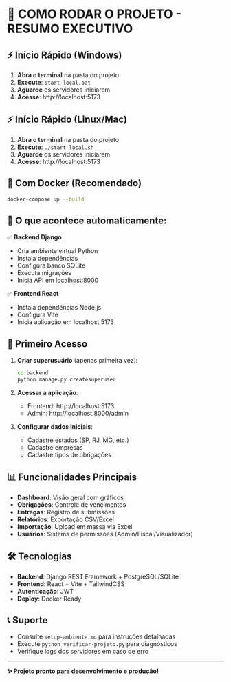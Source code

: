 # 🚀 COMO RODAR O PROJETO - RESUMO EXECUTIVO

## ⚡ Início Rápido (Windows)

1. **Abra o terminal** na pasta do projeto
2. **Execute**: `start-local.bat`
3. **Aguarde** os servidores iniciarem
4. **Acesse**: http://localhost:5173

## ⚡ Início Rápido (Linux/Mac)

1. **Abra o terminal** na pasta do projeto
2. **Execute**: `./start-local.sh`
3. **Aguarde** os servidores iniciarem
4. **Acesse**: http://localhost:5173

## 🐳 Com Docker (Recomendado)

```bash
docker-compose up --build
```

## 🎯 O que acontece automaticamente:

✅ **Backend Django**
- Cria ambiente virtual Python
- Instala dependências
- Configura banco SQLite
- Executa migrações
- Inicia API em localhost:8000

✅ **Frontend React**
- Instala dependências Node.js
- Configura Vite
- Inicia aplicação em localhost:5173

## 🔑 Primeiro Acesso

1. **Criar superusuário** (apenas primeira vez):
   ```bash
   cd backend
   python manage.py createsuperuser
   ```

2. **Acessar a aplicação**:
   - Frontend: http://localhost:5173
   - Admin: http://localhost:8000/admin

3. **Configurar dados iniciais**:
   - Cadastre estados (SP, RJ, MG, etc.)
   - Cadastre empresas
   - Cadastre tipos de obrigações

## 📊 Funcionalidades Principais

- **Dashboard**: Visão geral com gráficos
- **Obrigações**: Controle de vencimentos
- **Entregas**: Registro de submissões
- **Relatórios**: Exportação CSV/Excel
- **Importação**: Upload em massa via Excel
- **Usuários**: Sistema de permissões (Admin/Fiscal/Visualizador)

## 🛠️ Tecnologias

- **Backend**: Django REST Framework + PostgreSQL/SQLite
- **Frontend**: React + Vite + TailwindCSS
- **Autenticação**: JWT
- **Deploy**: Docker Ready

## 📞 Suporte

- Consulte `setup-ambiente.md` para instruções detalhadas
- Execute `python verificar-projeto.py` para diagnósticos
- Verifique logs dos servidores em caso de erro

---

**✨ Projeto pronto para desenvolvimento e produção!**
